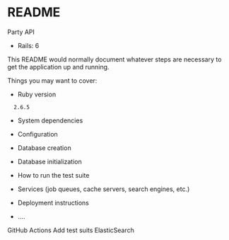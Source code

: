 # README

Party API

* Rails: 6

This README would normally document whatever steps are necessary to get the
application up and running.

Things you may want to cover:

- Ruby version

```
  2.6.5
```

- System dependencies

- Configuration

- Database creation

- Database initialization

- How to run the test suite

- Services (job queues, cache servers, search engines, etc.)

- Deployment instructions

- ....

GitHub Actions
Add test suits
ElasticSearch
